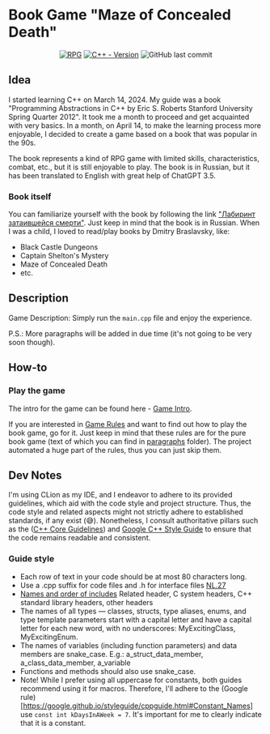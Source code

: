 # Book Game "Maze of Concealed Death"

<div align="center">
  
[![RPG](https://img.shields.io/badge/Book-Game-yellow.svg?logo=data:image/svg%2bxml;base64,PHN2ZyB4bWxucz0iaHR0cDovL3d3dy53My5vcmcvMjAwMC9zdmciIHZlcnNpb249IjEiIHdpZHRoPSI2MDAiIGhlaWdodD0iNjAwIj48cGF0aCBkPSJNMTI5IDExMWMtNTUgNC05MyA2Ni05MyA3OEwwIDM5OGMtMiA3MCAzNiA5MiA2OSA5MWgxYzc5IDAgODctNTcgMTMwLTEyOGgyMDFjNDMgNzEgNTAgMTI4IDEyOSAxMjhoMWMzMyAxIDcxLTIxIDY5LTkxbC0zNi0yMDljMC0xMi00MC03OC05OC03OGgtMTBjLTYzIDAtOTIgMzUtOTIgNDJIMjM2YzAtNy0yOS00Mi05Mi00MmgtMTV6IiBmaWxsPSIjZmZmIi8+PC9zdmc+)]()
[![C++ - Version](https://img.shields.io/badge/C++-17-blue.svg?style=flat&logo=c%2B%2B)](https://en.cppreference.com/w/cpp/compiler_support/20)
![GitHub last commit](https://img.shields.io/github/last-commit/nalifanova/book-game?display_timestamp=author&style=flat&logo=github)


</div>

## Idea
I started learning C++ on March 14, 2024. My guide was a book "Programming 
Abstractions in C++ by Eric S. Roberts Stanford University Spring Quarter 2012".
It took me a month to proceed and get acquainted with very basics. In a month,
on April 14, to make the learning process more enjoyable, I decided to create a 
game based on a book that was popular in the 90s. 

The book represents a kind of RPG game with limited skills, characteristics, 
combat, etc., but it is still enjoyable to play. The book is in Russian, but it
has been translated to English with great help of ChatGPT 3.5.

### Book itself
You can familiarize yourself with the book by following the link
["Лабиринт затаившейся смерти"](https://avidreaders.ru/read-book/labirint-zataivsheysya-smerti-kniga-igra.html).
Just keep in mind that the book is in Russian.
When I was a child, I loved to read/play books by Dmitry Braslavsky, like:
- Black Castle Dungeons
- Captain Shelton's Mystery
- Maze of Concealed Death
- etc.

## Description
Game Description: Simply run the `main.cpp` file and enjoy the experience.

P.S.: More paragraphs will be added in due time (it's not going to be 
very soon though).

## How-to 

### Play the game

The intro for the game can be found here - [Game Intro](GAMEINTRO.md).

If you are interested in [Game Rules](GAMERULES) and want to find out how to 
play the book game, go for it. Just keep in mind that these rules are for the 
pure book game (text of which you can find in [paragraphs](data/paragraphs) 
folder). 
The project automated a huge part of the rules, thus you can just skip them.


## Dev Notes
I'm using CLion as my IDE, and I endeavor to adhere to its provided guidelines, 
which aid with the code style and project structure. Thus, the code style and 
related aspects might not strictly adhere to established standards, if any 
exist (😅).
Nonetheless, I consult authoritative pillars such as the
([C++ Core Guidelines](https://isocpp.github.io/CppCoreGuidelines/CppCoreGuidelines.html)) 
and
[Google C++ Style Guide](https://google.github.io/styleguide/cppguide.html) 
to ensure that the code remains readable and consistent.


### Guide style
* Each row of text in your code should be at most 80 characters long.
* Use a .cpp suffix for code files and .h for interface files 
  [NL.27](https://isocpp.github.io/CppCoreGuidelines/CppCoreGuidelines.html#Rl-file-suffix)
* [Names and order of includes](https://google.github.io/styleguide/cppguide.html#Names_and_Order_of_Includes)
  Related header, C system headers, C++ standard library headers, other headers
* The names of all types — classes, structs, type aliases, enums, and type
  template parameters start with a capital letter and have a capital letter
  for each new word, with no underscores: MyExcitingClass, MyExcitingEnum.
* The names of variables (including function parameters) and data members are
  snake_case. E.g.: a_struct_data_member, a_class_data_member, a_variable
* Functions and methods should also use snake_case.
* Note! While I prefer using all uppercase for constants, both guides recommend 
  using it for macros. Therefore, I'll adhere to the 
  (Google rule)[https://google.github.io/styleguide/cppguide.html#Constant_Names]
  use `const int kDaysInAWeek = 7`. It's important for me to clearly indicate 
  that it is a constant.
